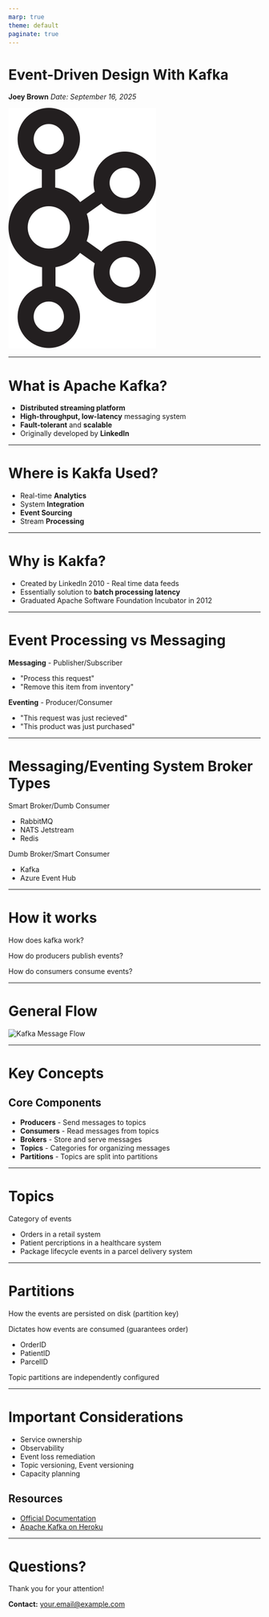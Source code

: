 ```yaml
---
marp: true
theme: default
paginate: true
---
```


# Event-Driven Design With Kafka

**Joey Brown**
_Date: September 16, 2025_

![w:200](logo.png)

---

# What is Apache Kafka?

- **Distributed streaming platform**
- **High-throughput, low-latency** messaging system
- **Fault-tolerant** and **scalable**
- Originally developed by **LinkedIn**

---

# Where is Kakfa Used?

- Real-time **Analytics**
- System **Integration**
- **Event Sourcing**
- Stream **Processing**

---

# Why is Kakfa?

- Created by LinkedIn 2010 - Real time data feeds
- Essentially solution to **batch processing latency**
- Graduated Apache Software Foundation Incubator in 2012

---

# Event Processing vs Messaging

**Messaging** - Publisher/Subscriber

- "Process this request"
- "Remove this item from inventory"

**Eventing** - Producer/Consumer

- "This request was just recieved"
- "This product was just purchased"

---

# Messaging/Eventing System Broker Types

Smart Broker/Dumb Consumer

- RabbitMQ
- NATS Jetstream
- Redis

Dumb Broker/Smart Consumer

- Kafka
- Azure Event Hub

---

# How it works

How does kafka work?

How do producers publish events?

How do consumers consume events?

---

# General Flow

<img src="diagrams/kafka-sequence.svg" alt="Kafka Message Flow" class="kafka-sequence-svg">

---

# Key Concepts

## Core Components

- **Producers** - Send messages to topics
- **Consumers** - Read messages from topics
- **Brokers** - Store and serve messages
- **Topics** - Categories for organizing messages
- **Partitions** - Topics are split into partitions

---

# Topics

Category of events

- Orders in a retail system
- Patient percriptions in a healthcare system
- Package lifecycle events in a parcel delivery system

---

# Partitions

How the events are persisted on disk (partition key)

Dictates how events are consumed (guarantees order)

- OrderID
- PatientID
- ParcelID

Topic partitions are independently configured

---

# Important Considerations

- Service ownership
- Observability
- Event loss remediation
- Topic versioning, Event versioning
- Capacity planning

## Resources

- [Official Documentation](https://kafka.apache.org/documentation/)
- [Apache Kafka on Heroku](https://devcenter.heroku.com/articles/kafka-on-heroku)

---

# Questions?

Thank you for your attention!

**Contact:** your.email@example.com
